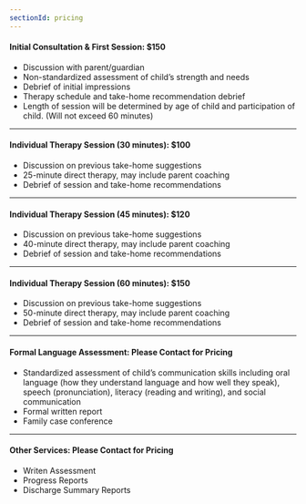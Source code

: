 ```yaml
---
sectionId: pricing
---
```


#### Initial Consultation & First Session: $150

* Discussion with parent/guardian
* Non-standardized assessment of child’s strength and needs 
* Debrief of initial impressions 
* Therapy schedule and take-home recommendation debrief
* Length of session will be determined by age of child and participation of child. 
(Will not exceed 60 minutes) 


---

#### Individual Therapy Session (30 minutes): $100

* Discussion on previous take-home suggestions 
* 25-minute direct therapy, may include parent coaching 
* Debrief of session and take-home recommendations 

---

#### Individual Therapy Session (45 minutes): $120

* Discussion on previous take-home suggestions 
* 40-minute direct therapy, may include parent coaching 
* Debrief of session and take-home recommendations 

---

#### Individual Therapy Session (60 minutes): $150

* Discussion on previous take-home suggestions 
* 50-minute direct therapy, may include parent coaching 
* Debrief of session and take-home recommendations 

---

#### Formal Language Assessment: Please Contact for Pricing

* Standardized assessment of child’s communication skills including oral language (how they understand language and how well they speak), speech (pronunciation), literacy (reading and writing), and social communication 
* Formal written report 
* Family case conference 

---

#### Other Services: Please Contact for Pricing

* Writen Assessment
* Progress Reports
* Discharge Summary Reports 

